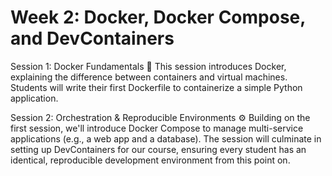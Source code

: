 # Week 2: Docker, Docker Compose, and DevContainers

Session 1: Docker Fundamentals 🐳
This session introduces Docker, explaining the difference between containers and virtual machines. Students will write their first Dockerfile to containerize a simple Python application.

Session 2: Orchestration & Reproducible Environments ⚙️
Building on the first session, we'll introduce Docker Compose to manage multi-service applications (e.g., a web app and a database). The session will culminate in setting up DevContainers for our course, ensuring every student has an identical, reproducible development environment from this point on.
